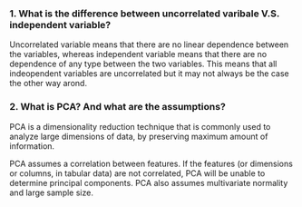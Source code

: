 ### 1. What is the difference between uncorrelated varibale V.S. independent variable?
Uncorrelated variable means that there are no linear dependence between the variables, whereas independent variable means that there are no dependence of any type
between the two variables. This means that all indeopendent variables are uncorrelated but it may not always be the case the other way arond.

### 2. What is PCA? And what are the assumptions?
PCA is a dimensionality reduction technique that is commonly used to analyze large dimensions of data, by preserving maximum amount of information.

PCA assumes a correlation between features. If the features (or dimensions or columns, in tabular data) are not correlated, PCA will be unable to 
determine principal components. PCA also assumes multivariate normality and large sample size.


